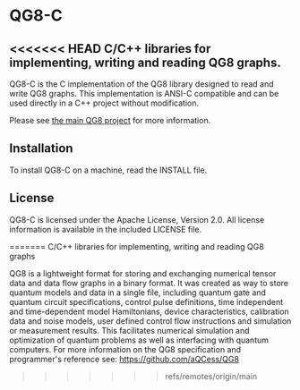 # QG8-C
<<<<<<< HEAD
C/C++ libraries for implementing, writing and reading QG8 graphs.
---

QG8-C is the C implementation of the QG8 library designed to read and write QG8
graphs. This implementation is ANSI-C compatible and can be used directly in a
C++ project without modification.

Please see [the main QG8 project](https://github.com/aQCess/QG8) for more
information.

## Installation

To install QG8-C on a machine, read the INSTALL file.

## License

QG8-C is licensed under the Apache License, Version 2.0.
All license information is available in the included LICENSE file.

=======
C/C++ libraries for implementing, writing and reading QG8 graphs 

QG8 is a lightweight format for storing and exchanging numerical tensor data and data flow graphs in a binary format. It was created as way to store quantum models and data in a single file, including quantum gate and quantum circuit specifications, control pulse definitions, time independent and time-dependent model Hamiltonians, device characteristics, calibration data and noise models, user defined control flow instructions and simulation or measurement results. This facilitates numerical simulation and optimization of quantum problems as well as interfacing with quantum computers. For more information on the QG8 specification and programmer's reference see: https://github.com/aQCess/QG8
>>>>>>> refs/remotes/origin/main
